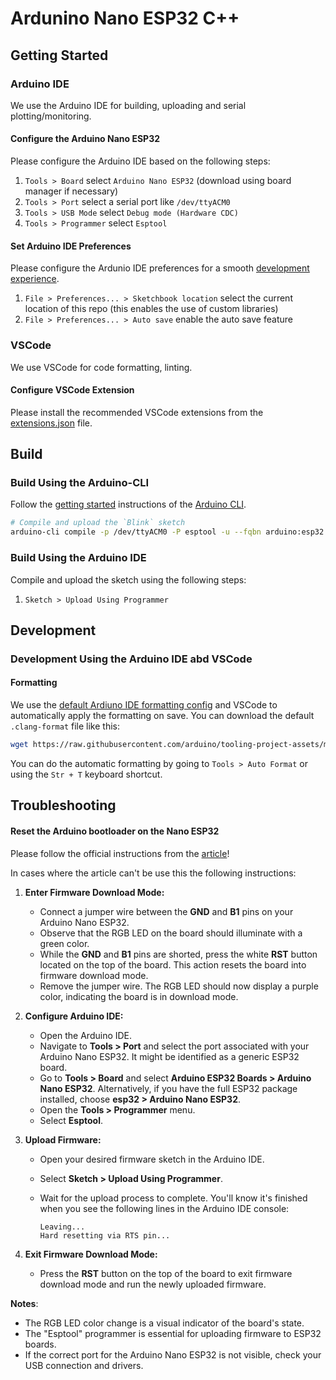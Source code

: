 # Ardunino Nano ESP32 C++

## Getting Started

### Arduino IDE

We use the Arduino IDE for building, uploading and serial plotting/monitoring.

#### Configure the Arduino Nano ESP32

Please configure the Arduino IDE based on the following steps:

1. `Tools > Board` select `Arduino Nano ESP32` (download using board manager if necessary)
2. `Tools > Port` select a serial port like `/dev/ttyACM0`
3. `Tools > USB Mode` select `Debug mode (Hardware CDC)`
4. `Tools > Programmer` select `Esptool`

#### Set Arduino IDE Preferences

Please configure the Ardunio IDE preferences for a smooth [development experience](#development-using-the-arduino-ide).

1. `File > Preferences... > Sketchbook location` select the current location of this repo (this enables the use of custom libraries)
2. `File > Preferences... > Auto save` enable the auto save feature 

### VSCode

We use VSCode for code formatting, linting.

#### Configure VSCode Extension

Please install the recommended VSCode extensions from the [extensions.json](extensions.json) file.

## Build

### Build Using the Arduino-CLI

Follow the [getting started](https://arduino.github.io/arduino-cli/1.2/getting-started/) instructions of the [Arduino CLI](https://arduino.github.io/arduino-cli/1.2/).

```bash
# Compile and upload the `Blink` sketch
arduino-cli compile -p /dev/ttyACM0 -P esptool -u --fqbn arduino:esp32:nano_nora Blink 
```

### Build Using the Arduino IDE

Compile and upload the sketch using the following steps:

1. `Sketch > Upload Using Programmer`

## Development

### Development Using the Arduino IDE abd VSCode

#### Formatting

We use the [default Ardiuno IDE formatting config](https://raw.githubusercontent.com/arduino/tooling-project-assets/main/other/clang-format-configuration/.clang-format) and VSCode to automatically apply the formatting on save. You can download the default `.clang-format` file like this:

```bash
wget https://raw.githubusercontent.com/arduino/tooling-project-assets/main/other/clang-format-configuration/.clang-format -O Blink/.clang-format
```

You can do the automatic formatting by going to `Tools > Auto Format` or using the `Str + T` keyboard shortcut.


## Troubleshooting

#### Reset the Arduino bootloader on the Nano ESP32

Please follow the official instructions from the [article](https://support.arduino.cc/hc/en-us/articles/9810414060188-Reset-the-Arduino-bootloader-on-the-Nano-ESP32)!

In cases where the article can't be use this the following instructions:

1.  **Enter Firmware Download Mode:**
    * Connect a jumper wire between the **GND** and **B1** pins on your Arduino Nano ESP32.
    * Observe that the RGB LED on the board should illuminate with a green color.
    * While the **GND** and **B1** pins are shorted, press the white **RST** button located on the top of the board. This action resets the board into firmware download mode.
    * Remove the jumper wire. The RGB LED should now display a purple color, indicating the board is in download mode.

2.  **Configure Arduino IDE:**
    * Open the Arduino IDE.
    * Navigate to **Tools > Port** and select the port associated with your Arduino Nano ESP32. It might be identified as a generic ESP32 board.
    * Go to **Tools > Board** and select **Arduino ESP32 Boards > Arduino Nano ESP32**. Alternatively, if you have the full ESP32 package installed, choose **esp32 > Arduino Nano ESP32**.
    * Open the **Tools > Programmer** menu.
    * Select **Esptool**.

3.  **Upload Firmware:**
    * Open your desired firmware sketch in the Arduino IDE.
    * Select **Sketch > Upload Using Programmer**.
    * Wait for the upload process to complete. You'll know it's finished when you see the following lines in the Arduino IDE console:

        ```
        Leaving...
        Hard resetting via RTS pin...
        ```

4.  **Exit Firmware Download Mode:**
    * Press the **RST** button on the top of the board to exit firmware download mode and run the newly uploaded firmware.


**Notes**:

* The RGB LED color change is a visual indicator of the board's state.
* The "Esptool" programmer is essential for uploading firmware to ESP32 boards.
* If the correct port for the Arduino Nano ESP32 is not visible, check your USB connection and drivers.